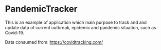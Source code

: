 # PandemicTracker
This is an example of application which main purpose to track and and update data of current outbreak, epidemic and pandemic situation, such as Covid-19.

Data consumed from:
https://covidtracking.com/
